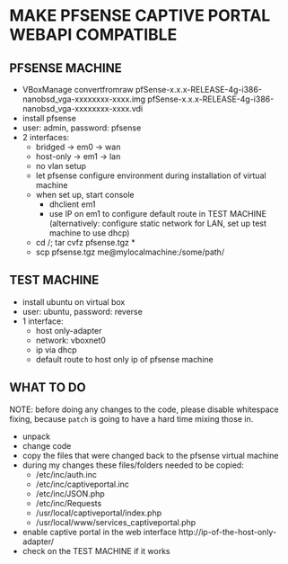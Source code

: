 # MAKE PFSENSE CAPTIVE PORTAL WEBAPI COMPATIBLE

## PFSENSE MACHINE

- VBoxManage convertfromraw pfSense-x.x.x-RELEASE-4g-i386-nanobsd_vga-xxxxxxxx-xxxx.img pfSense-x.x.x-RELEASE-4g-i386-nanobsd_vga-xxxxxxxx-xxxx.vdi
- install pfsense
- user: admin, password: pfsense
- 2 interfaces:
  - bridged -> em0 -> wan
  - host-only -> em1 -> lan
  - no vlan setup
  - let pfsense configure environment during installation of virtual machine
  - when set up, start console
    - dhclient em1
    - use IP on em1 to configure default route in TEST MACHINE (alternatively: configure static network for LAN, set up test machine to use dhcp)
  - cd /; tar cvfz pfsense.tgz *
  - scp pfsense.tgz me@mylocalmachine:/some/path/


## TEST MACHINE

- install ubuntu on virtual box
- user: ubuntu, password: reverse
- 1 interface:
  - host only-adapter
  - network: vboxnet0
  - ip via dhcp
  - default route to host only ip of pfsense machine


## WHAT TO DO

NOTE: before doing any changes to the code, please disable whitespace fixing, because
`patch` is going to have a hard time mixing those in.

- unpack
- change code
- copy the files that were changed back to the pfsense virtual machine
- during my changes these files/folders needed to be copied:
  - /etc/inc/auth.inc
  - /etc/inc/captiveportal.inc
  - /etc/inc/JSON.php
  - /etc/inc/Requests
  - /usr/local/captiveportal/index.php
  - /usr/local/www/services_captiveportal.php
- enable captive portal in the web interface http://ip-of-the-host-only-adapter/
- check on the TEST MACHINE if it works

